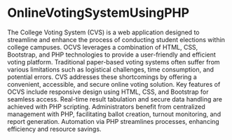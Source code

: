 # OnlineVotingSystemUsingPHP

The  College Voting System (CVS) is a web application designed to streamline and enhance the process of conducting student elections within college campuses. OCVS leverages a combination of HTML, CSS, Bootstrap, and PHP technologies to provide a user-friendly and efficient voting platform.
Traditional paper-based voting systems often suffer from various limitations such as logistical challenges, time consumption, and potential errors. CVS addresses these shortcomings by offering a convenient, accessible, and secure online voting solution.
Key features of OCVS include responsive design using HTML, CSS, and Bootstrap for seamless access. Real-time result tabulation and secure data handling are achieved with PHP scripting.
Administrators benefit from centralized management with PHP, facilitating ballot creation, turnout monitoring, and report generation. Automation via PHP streamlines processes, enhancing efficiency and resource savings.
